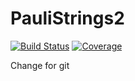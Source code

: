 # PauliStrings2

[![Build Status](https://github.com/jlapeyre/PauliStrings2.jl/actions/workflows/CI.yml/badge.svg?branch=main)](https://github.com/jlapeyre/PauliStrings2.jl/actions/workflows/CI.yml?query=branch%3Amain)
[![Coverage](https://codecov.io/gh/jlapeyre/PauliStrings2.jl/branch/main/graph/badge.svg)](https://codecov.io/gh/jlapeyre/PaulStrings2.jl)

Change for git

